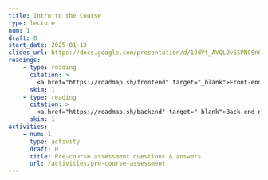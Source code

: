 ```yaml
---
title: Intro to the Course
type: lecture
num: 1
draft: 0
start_date: 2025-01-13
slides_url: https://docs.google.com/presentation/d/1JdVt_AVQLOv6SPNCSnOCAG4TIgf4nYyX/edit?usp=sharing&ouid=113376576186080604800&rtpof=true&sd=true
readings: 
    - type: reading
      citation: >
        <a href="https://roadmap.sh/frontend" target="_blank">Front-end developer roadmap</a> (plus <a href="https://roadmap.sh/javascript" target="_blank">JavaScript roadmap</a>)
      skim: 1
    - type: reading
      citation: >
        <a href="https://roadmap.sh/backend" target="_blank">Back-end developer roadmap</a> (plus <a href="https://roadmap.sh/python" target="_blank">Python roadmap</a>)  
      skim: 1
activities:
    - num: 1
      type: activity
      draft: 0
      title: Pre-course assessment questions & answers
      url: /activities/pre-course-assessment
---
```


